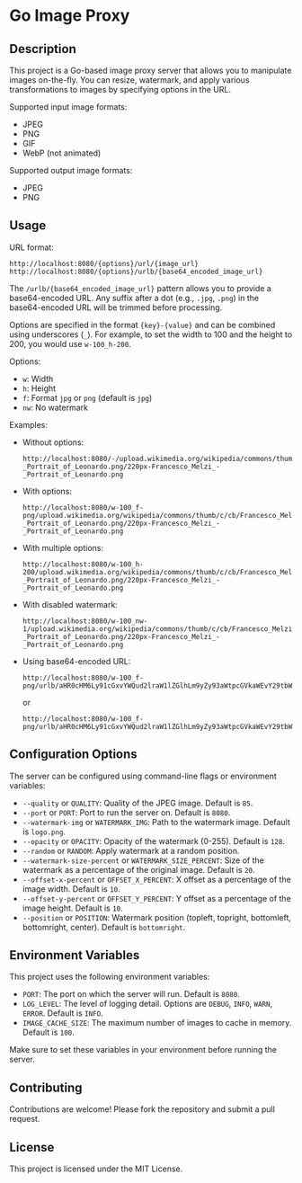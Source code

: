 # Go Image Proxy

## Description

This project is a Go-based image proxy server that allows you to manipulate images on-the-fly. You can resize, watermark, and apply various transformations to images by specifying options in the URL.

Supported input image formats:

- JPEG
- PNG
- GIF
- WebP (not animated)

Supported output image formats:

- JPEG
- PNG

## Usage

URL format:

```
http://localhost:8080/{options}/url/{image_url}
http://localhost:8080/{options}/urlb/{base64_encoded_image_url}
```

The `/urlb/{base64_encoded_image_url}` pattern allows you to provide a base64-encoded URL. Any suffix after a dot (e.g., `.jpg`, `.png`) in the base64-encoded URL will be trimmed before processing.

Options are specified in the format `{key}-{value}` and can be combined using underscores (`_`). For example, to set the width to 100 and the height to 200, you would use `w-100_h-200`.

Options:

- `w`: Width
- `h`: Height
- `f`: Format `jpg` or `png` (default is `jpg`)
- `nw`: No watermark

Examples:

- Without options:
  ```
  http://localhost:8080/-/upload.wikimedia.org/wikipedia/commons/thumb/c/cb/Francesco_Melzi_-_Portrait_of_Leonardo.png/220px-Francesco_Melzi_-_Portrait_of_Leonardo.png
  ```
- With options:
  ```
  http://localhost:8080/w-100_f-png/upload.wikimedia.org/wikipedia/commons/thumb/c/cb/Francesco_Melzi_-_Portrait_of_Leonardo.png/220px-Francesco_Melzi_-_Portrait_of_Leonardo.png
  ```
- With multiple options:
  ```
  http://localhost:8080/w-100_h-200/upload.wikimedia.org/wikipedia/commons/thumb/c/cb/Francesco_Melzi_-_Portrait_of_Leonardo.png/220px-Francesco_Melzi_-_Portrait_of_Leonardo.png
  ```
- With disabled watermark:
  ```
  http://localhost:8080/w-100_nw-1/upload.wikimedia.org/wikipedia/commons/thumb/c/cb/Francesco_Melzi_-_Portrait_of_Leonardo.png/220px-Francesco_Melzi_-_Portrait_of_Leonardo.png
  ```
- Using base64-encoded URL:
  ```
  http://localhost:8080/w-100_f-png/urlb/aHR0cHM6Ly91cGxvYWQud2lraW1lZGlhLm9yZy93aWtpcGVkaWEvY29tbW9ucy90aHVtYi9jL2NiL0ZyYW5jZXNjb19NZWx6aV8tX1BvcnRyYWl0X29mX0xlb25hcmRvLnBuZy8yMjBweC1GcmFuY2VzY29fTWVsemlfLV9Qb3J0cmFpdF9vZl9MZW9uYXJkby5wbmc=
  ```
  or
  ```
  http://localhost:8080/w-100_f-png/urlb/aHR0cHM6Ly91cGxvYWQud2lraW1lZGlhLm9yZy93aWtpcGVkaWEvY29tbW9ucy90aHVtYi9jL2NiL0ZyYW5jZXNjb19NZWx6aV8tX1BvcnRyYWl0X29mX0xlb25hcmRvLnBuZy8yMjBweC1GcmFuY2VzY29fTWVsemlfLV9Qb3J0cmFpdF9vZl9MZW9uYXJkby5wbmc=.png
  ```

## Configuration Options

The server can be configured using command-line flags or environment variables:

- `--quality` or `QUALITY`: Quality of the JPEG image. Default is `85`.
- `--port` or `PORT`: Port to run the server on. Default is `8080`.
- `--watermark-img` or `WATERMARK_IMG`: Path to the watermark image. Default is `logo.png`.
- `--opacity` or `OPACITY`: Opacity of the watermark (0-255). Default is `128`.
- `--random` or `RANDOM`: Apply watermark at a random position.
- `--watermark-size-percent` or `WATERMARK_SIZE_PERCENT`: Size of the watermark as a percentage of the original image. Default is `20`.
- `--offset-x-percent` or `OFFSET_X_PERCENT`: X offset as a percentage of the image width. Default is `10`.
- `--offset-y-percent` or `OFFSET_Y_PERCENT`: Y offset as a percentage of the image height. Default is `10`.
- `--position` or `POSITION`: Watermark position (topleft, topright, bottomleft, bottomright, center). Default is `bottomright`.

## Environment Variables

This project uses the following environment variables:

- `PORT`: The port on which the server will run. Default is `8080`.
- `LOG_LEVEL`: The level of logging detail. Options are `DEBUG`, `INFO`, `WARN`, `ERROR`. Default is `INFO`.
- `IMAGE_CACHE_SIZE`: The maximum number of images to cache in memory. Default is `100`.

Make sure to set these variables in your environment before running the server.

## Contributing

Contributions are welcome! Please fork the repository and submit a pull request.

## License

This project is licensed under the MIT License.

